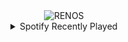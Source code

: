 <div align="center">
<picture>
    <source media="(prefers-color-scheme: dark)" srcset="https://i.ibb.co/7t1yW3cD/output-gif.gif">
    <source media="(prefers-color-scheme: light)" srcset="https://i.ibb.co/7t1yW3cD/output-gif.gif">
    <img alt="RENOS" src="https://i.ibb.co/7t1yW3cD/output-gif.gif">
</picture>
<details>
<summary>Spotify Recently Played</summary>
<img src="https://spotify-recently-played-readme.vercel.app/api?user=31d6d6zerc5ct6kck32na2ozsqf4&unique=1&width=400" alt="Spotify" />
</details>
</div>

<!-- Image deletion URL: https://ibb.co/PG6Ch2py/a25baf2f4c9cea5f5f964e1d71897549 -->